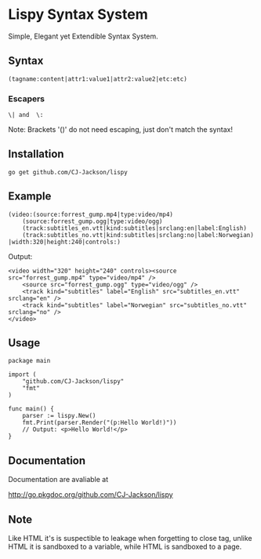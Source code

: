 # Lispy Syntax System

Simple, Elegant yet Extendible Syntax System.

## Syntax ##

	(tagname:content|attr1:value1|attr2:value2|etc:etc)

### Escapers ###

	\| and  \:

Note: Brackets '()' do not need escaping, just don't match the syntax!

## Installation ##

	go get github.com/CJ-Jackson/lispy
	
## Example ##

	(video:(source:forrest_gump.mp4|type:video/mp4)
		(source:forrest_gump.ogg|type:video/ogg)
		(track:subtitles_en.vtt|kind:subtitles|srclang:en|label:English)
		(track:subtitles_no.vtt|kind:subtitles|srclang:no|label:Norwegian)
	|width:320|height:240|controls:)

Output:

	<video width="320" height="240" controls><source src="forrest_gump.mp4" type="video/mp4" />
		<source src="forrest_gump.ogg" type="video/ogg" />
		<track kind="subtitles" label="English" src="subtitles_en.vtt" srclang="en" />
		<track kind="subtitles" label="Norwegian" src="subtitles_no.vtt" srclang="no" />
	</video>

## Usage ##

	package main

	import (
		"github.com/CJ-Jackson/lispy"
		"fmt"
	)

	func main() {
		parser := lispy.New()
		fmt.Print(parser.Render("(p:Hello World!)"))
		// Output: <p>Hello World!</p>
	}

## Documentation ##

Documentation are avaliable at

http://go.pkgdoc.org/github.com/CJ-Jackson/lispy

## Note ##

Like HTML it's is suspectible to leakage when forgetting to close tag, unlike HTML it is sandboxed to a variable, while HTML is sandboxed to a page.  